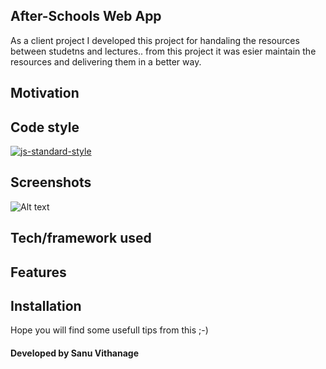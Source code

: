 ## After-Schools Web App
As a client project I developed this project for handaling the resources
between studetns and lectures..  from this project it was esier maintain the resources and delivering them in a better way.

## Motivation


## Code style
[![js-standard-style](https://img.shields.io/azure-devops/coverage/swellaby/opensource/25.svg)](https://google.com)
 
## Screenshots
![Alt text](relative/path/to/img.jpg?raw=true "Title")

## Tech/framework used


## Features


## Installation




Hope you will find some usefull tips from this ;-)

#### Developed by Sanu Vithanage


